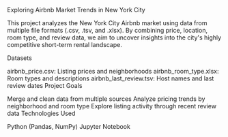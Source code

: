 Exploring Airbnb Market Trends in New York City

This project analyzes the New York City Airbnb market using data from multiple file formats (.csv, .tsv, and .xlsx). By combining price, location, room type, and review data, we aim to uncover insights into the city's highly competitive short-term rental landscape.

Datasets

airbnb_price.csv: Listing prices and neighborhoods
airbnb_room_type.xlsx: Room types and descriptions
airbnb_last_review.tsv: Host names and last review dates
Project Goals

Merge and clean data from multiple sources
Analyze pricing trends by neighborhood and room type
Explore listing activity through recent review data
Technologies Used

Python (Pandas, NumPy)
Jupyter Notebook
